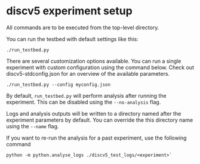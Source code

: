 # discv5 experiment setup

All commands are to be executed from the top-level directory.

You can run the testbed with default settings like this:

```
./run_testbed.py
```

There are several customization options available. You can run a single experiment with
custom configuration using the command below. Check out discv5-stdconfig.json for an
overview of the available parameters.

```
./run_testbed.py --config myconfig.json
```

By default, `run_testbed.py` will perform analysis after running the experiment. This can
be disabled using the `--no-analysis` flag.

Logs and analysis outputs will be written to a directory named after the experiment
parameters by default. You can override the this directory name using the `--name` flag.

If you want to re-run the analysis for a past experiment, use the following command

```
python -m python.analyse_logs ./discv5_test_logs/<experiment>`
```
